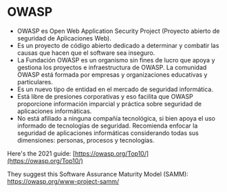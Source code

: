 # OWASP
* OWASP es Open Web Application Security Project (Proyecto abierto de seguridad de Aplicaciones Web).
* Es un proyecto de código abierto dedicado a determinar y combatir las causas que hacen que el software sea inseguro.
* La Fundación OWASP es un organismo sin fines de lucro que apoya y gestiona los proyectos e infraestructura de OWASP. La comunidad OWASP está formada por empresas y organizaciones educativas y particulares.
* Es un nuevo tipo de entidad en el mercado de seguridad informática. 
* Está libre de presiones corporativas y eso facilita que OWASP proporcione información imparcial y práctica sobre seguridad de aplicaciones informáticas. 
* No está afiliado a ninguna compañía tecnológica, si bien apoya el uso informado de tecnologías de seguridad. 
Recomienda enfocar la seguridad de aplicaciones informáticas considerando todas sus dimensiones: personas, procesos y tecnologías.


Here's the 2021 guide: [https://owasp.org/Top10/](https://owasp.org/Top10/)


They suggest this Software Assurance Maturity Model (SAMM): https://owasp.org/www-project-samm/